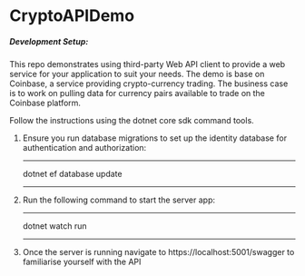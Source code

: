 # CryptoAPIDemo
##### Development Setup:
This repo demonstrates using third-party Web API client to provide a web service for your application to suit your needs.
The demo is base on Coinbase, a service providing crypto-currency trading. The business case is to work on pulling data for currency pairs available to trade on the Coinbase platform.

Follow the instructions using the dotnet core sdk command tools.

1. Ensure you run database migrations to set up the identity database for authentication and authorization:
    ___
    dotnet ef database update
    ___
2. Run the following command to start the server app:
    ___
    dotnet watch run
    ___
3. Once the server is running navigate to https://localhost:5001/swagger to familiarise yourself with the API
